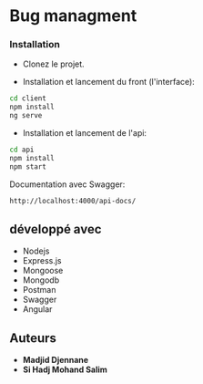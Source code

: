 # Bug managment


### Installation

- Clonez le projet.

- Installation et lancement du front (l'interface):

```bash
cd client
npm install
ng serve
```

- Installation et lancement de l'api:

```bash
cd api
npm install
npm start
```

Documentation avec Swagger:

```bash
http://localhost:4000/api-docs/
```

## développé avec

- Nodejs
- Express.js
- Mongoose
- Mongodb
- Postman
- Swagger
- Angular


## Auteurs

- **Madjid Djennane**
- **Si Hadj Mohand Salim**
